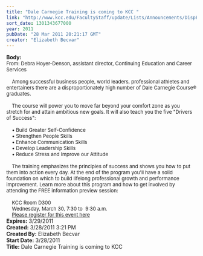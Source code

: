 ```yaml
---
title: "Dale Carnegie Training is coming to KCC "
link: "http://www.kcc.edu/FacultyStaff/update/Lists/Announcements/DispForm.aspx?ID=186"
sort_date: 1301343677000
year: 2011
pubDate: "28 Mar 2011 20:21:17 GMT"
creator: "Elizabeth Becvar"
---
```


<div><b>Body:</b> <div class=ExternalClass87ABCA833BEC41ECA64007E38EEA2F3E><div><font size=2>From: Debra Hoyer-Denson, assistant director, Continuing Education and Career Services<br> <br>    Among successful business people, world leaders, professional athletes and entertainers there are a disproportionately high number of Dale Carnegie Course® graduates. </font></div><font size=2>
<div><br>    The course will power you to move far beyond your comfort zone as you stretch for and attain ambitious new goals. It will also teach you the five &quot;Drivers of Success&quot;: </div>
<div><br>    • Build Greater Self-Confidence <br>    • Strengthen People Skills <br>    • Enhance Communication Skills <br>    • Develop Leadership Skills <br>    • Reduce Stress and Improve our Attitude </div>
<div><br>    The training emphasizes the principles of success and shows you how to put them into action every day. At the end of the program you'll have a solid foundation on which to build lifelong professional growth and performance improvement. Learn more about this program and how to get involved by attending the FREE information preview session: </div>
<div><br>    KCC Room D300<br>    Wednesday, March 30, 7:30 to  9:30 a.m.<br>    <a href="http://www.chicago.dalecarnegie.com/local_courses_desc.jsp?cCode=CDDFC">Please register for this event here</a></font></div></div></div>
<div><b>Expires:</b> 3/29/2011</div>
<div><b>Created:</b> 3/28/2011 3:21 PM</div>
<div><b>Created By:</b> Elizabeth Becvar</div>
<div><b>Start Date:</b> 3/28/2011</div>
<div><b>Title:</b> Dale Carnegie Training is coming to KCC </div>
